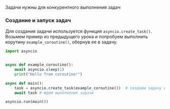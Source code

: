 Задачи нужны для конкурентного выполнения задач

### Создание и запуск задач

Для создания задачи используется функция `asyncio.create_task()`. Возьмем пример из предыдущего урока и попробуем выполнить корутину `example_coroutine()`, обернув ее в задачу. 

```python
import asyncio


async def example_coroutine():
    await asyncio.sleep(1) 
    print("Hello from coroutine!")

async def main():
    task = asyncio.create_task(example_coroutine())  # создаем задачу из корутины example_coroutine()
    await task # ждем выполнения задачи

asyncio.run(main())
```
